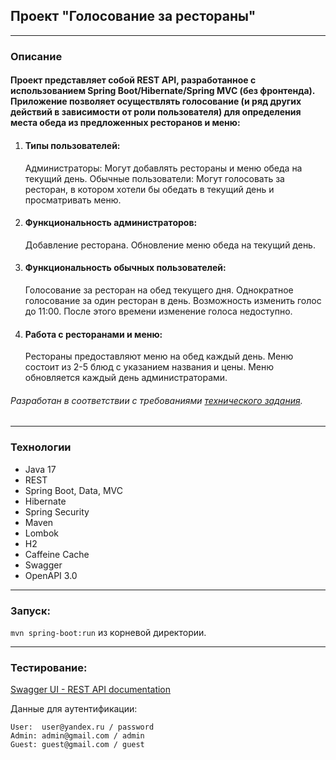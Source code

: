 ## Проект "Голосование за рестораны"

-----------------------------------------------------

### Описание

#### Проект представляет собой REST API, разработанное с использованием Spring Boot/Hibernate/Spring MVC (без фронтенда). Приложение позволяет осуществлять голосование (и ряд других действий в зависимости от роли пользователя) для определения места обеда из предложенных ресторанов и меню:
1. #### Типы пользователей:
    Администраторы: Могут добавлять рестораны и меню обеда на текущий день.
    Обычные пользователи: Могут голосовать за ресторан, в котором хотели бы обедать в текущий день и просматривать меню.
2. #### Функциональность администраторов:
    Добавление ресторана.
    Обновление меню обеда на текущий день.
3. #### Функциональность обычных пользователей:
    Голосование за ресторан на обед текущего дня.
    Однократное голосование за один ресторан в день.
    Возможность изменить голос до 11:00. После этого времени изменение голоса недоступно.
4. #### Работа с ресторанами и меню:
    Рестораны предоставляют меню на обед каждый день.
    Меню состоит из 2-5 блюд с указанием названия и цены.
    Меню обновляется каждый день администраторами.

###### Разработан в соответствии с требованиями [технического задания](https://github.com/Staymix/RestaurantVoting/blob/main/technical_requirement.md).

-----------------------------------------------------

### Технологии

- Java 17
- REST
- Spring Boot, Data, MVC
- Hibernate
- Spring Security
- Maven
- Lombok
- H2
- Caffeine Cache
- Swagger
- OpenAPI 3.0

-----------------------------------------------------

### Запуск: 
`mvn spring-boot:run` из корневой директории.

-----------------------------------------------------

### Тестирование:

[Swagger UI - REST API documentation](http://localhost:8080/)  

Данные для аутентификации:

```
User:  user@yandex.ru / password
Admin: admin@gmail.com / admin
Guest: guest@gmail.com / guest
```
